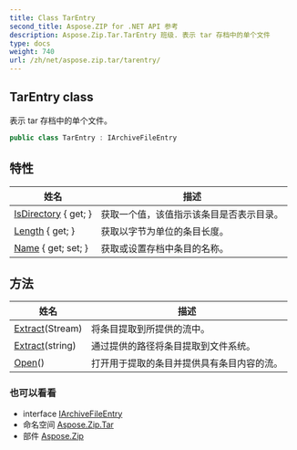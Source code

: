 ```yaml
---
title: Class TarEntry
second_title: Aspose.ZIP for .NET API 参考
description: Aspose.Zip.Tar.TarEntry 班级. 表示 tar 存档中的单个文件
type: docs
weight: 740
url: /zh/net/aspose.zip.tar/tarentry/
---
```

## TarEntry class

表示 tar 存档中的单个文件。

```csharp
public class TarEntry : IArchiveFileEntry
```

## 特性

| 姓名 | 描述 |
| --- | --- |
| [IsDirectory](../../aspose.zip.tar/tarentry/isdirectory/) { get; } | 获取一个值，该值指示该条目是否表示目录。 |
| [Length](../../aspose.zip.tar/tarentry/length/) { get; } | 获取以字节为单位的条目长度。 |
| [Name](../../aspose.zip.tar/tarentry/name/) { get; set; } | 获取或设置存档中条目的名称。 |

## 方法

| 姓名 | 描述 |
| --- | --- |
| [Extract](../../aspose.zip.tar/tarentry/extract/#extract_1)(Stream) | 将条目提取到所提供的流中。 |
| [Extract](../../aspose.zip.tar/tarentry/extract/#extract)(string) | 通过提供的路径将条目提取到文件系统。 |
| [Open](../../aspose.zip.tar/tarentry/open/)() | 打开用于提取的条目并提供具有条目内容的流。 |

### 也可以看看

* interface [IArchiveFileEntry](../../aspose.zip/iarchivefileentry/)
* 命名空间 [Aspose.Zip.Tar](../../aspose.zip.tar/)
* 部件 [Aspose.Zip](../../)


